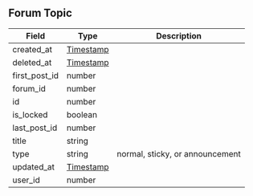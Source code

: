 ## Forum Topic

Field        | Type                    | Description
------------ | ----------------------- | -----------
created_at   | [Timestamp](#timestamp) | |
deleted_at   | [Timestamp](#timestamp) | |
first_post_id| number                  | |
forum_id     | number                  | |
id           | number                  | |
is_locked    | boolean                 | |
last_post_id | number                  | |
title        | string                  | |
type         | string                  | normal, sticky, or announcement
updated_at   | [Timestamp](#timestamp) | |
user_id      | number                  | |
